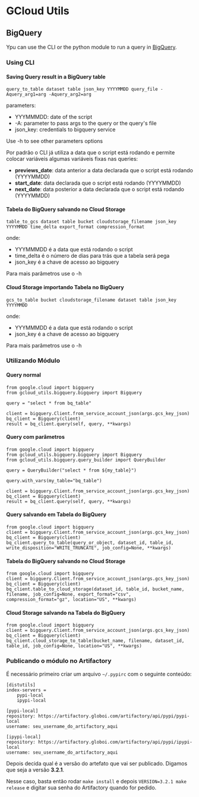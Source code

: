 # GCloud Utils

## BigQuery

Ypu can use the CLI or the python module to run a query in [BigQuery](https://bigquery.cloud.google.com).

### Using CLI

#### Saving Query result in a BigQuery table

```
query_to_table dataset table json_key YYYYMMDD query_file -Aquery_arg1=arg -Aquery_arg2=arg
```

parameters:
- YYYMMMDD: date of the script
- -A: parameter to pass args to the query or the query's file
- json_key: credentials to bigquery service

Use -h to see other parameters options

Por padrão o CLI já utiliza a data que o script está rodando e permite colocar variáveis algumas variáveis fixas nas queries:

- **previews_date**: data anterior a data declarada que o script está rodando (YYYYMMDD)
- **start_date**: data declarada que o script está rodando (YYYYMMDD)
- **next_date**: data posterior a data declarada que o script está rodando (YYYYMMDD)


#### Tabela do BigQuery salvando no Cloud Storage

```
table_to_gcs dataset table bucket cloudstorage_filename json_key YYYYMMDD time_delta export_format compression_format
```

onde:
- YYYMMMDD é a data que está rodando o script
- time_delta é o número de dias para trás que a tabela será pega
- json_key é a chave de acesso ao bigquery

Para mais parâmetros use o -h

#### Cloud Storage importando Tabela no BigQuery

```
gcs_to_table bucket cloudstorage_filename dataset table json_key YYYYMMDD
```

onde:
- YYYMMMDD é a data que está rodando o script
- json_key é a chave de acesso ao bigquery

Para mais parâmetros use o -h


### Utilizando Módulo

#### Query normal

```
from google.cloud import bigquery
from gcloud_utils.bigquery.bigquery import Bigquery

query = "select * from bq_table"

client = bigquery.Client.from_service_account_json(args.gcs_key_json)
bq_client = Bigquery(client)
result = bq_client.query(self, query, **kwargs)
```

#### Query com parâmetros


```
from google.cloud import bigquery
from gcloud_utils.bigquery.bigquery import Bigquery
from gcloud_utils.bigquery.query_builder import QueryBuilder

query = QueryBuilder("select * from ${my_table}")

query.with_vars(my_table="bq_table")

client = bigquery.Client.from_service_account_json(args.gcs_key_json)
bq_client = Bigquery(client)
result = bq_client.query(self, query, **kwargs)
```

#### Query salvando em Tabela do BigQuery


```
from google.cloud import bigquery
client = bigquery.Client.from_service_account_json(args.gcs_key_json)
bq_client = Bigquery(client)
bq_client.query_to_table(query_or_object, dataset_id, table_id, write_disposition="WRITE_TRUNCATE", job_config=None, **kwargs)
```

#### Tabela do BigQuery salvando no Cloud Storage


```
from google.cloud import bigquery
client = bigquery.Client.from_service_account_json(args.gcs_key_json)
bq_client = Bigquery(client)
bq_client.table_to_cloud_storage(dataset_id, table_id, bucket_name, filename, job_config=None, export_format="csv", compression_format="gz", location="US", **kwargs)
```

#### Cloud Storage salvando na Tabela do BigQuery


```
from google.cloud import bigquery
client = bigquery.Client.from_service_account_json(args.gcs_key_json)
bq_client = Bigquery(client)
bq_client.cloud_storage_to_table(bucket_name, filename, dataset_id, table_id, job_config=None, location="US", **kwargs)
```

### Publicando o módulo no Artifactory
É necessário primeiro criar um arquivo `~/.pypirc` com o seguinte conteúdo:
```
[distutils]
index-servers =
    pypi-local
    ipypi-local

[pypi-local]
repository: https://artifactory.globoi.com/artifactory/api/pypi/pypi-local
username: seu_username_do_artifactory_aqui

[ipypi-local]
repository: https://artifactory.globoi.com/artifactory/api/pypi/ipypi-local
username: seu_username_do_artifactory_aqui
```

Depois decida qual é a versão do artefato que vai ser publicado. 
Digamos que seja a versão **3.2.1**.

Nesse caso, basta então rodar `make install` e depois  `VERSION=3.2.1 make release` e digitar sua senha do Artifactory quando for pedido.